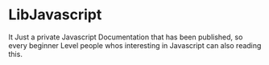# LibJavascript
It Just a private Javascript Documentation that has been published, so every beginner Level people whos interesting in Javascript can also reading this. 
